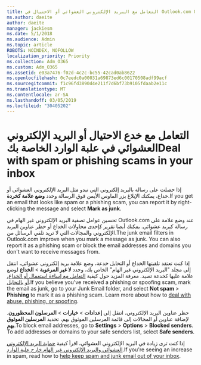 ```yaml
---
title: التعامل مع البريد الإلكتروني العشوائي أو الاحتيال في Outlook.com 8000029
ms.author: daeite
author: daeite
manager: jackiesm
ms.date: 5/1/2018
ms.audience: Admin
ms.topic: article
ROBOTS: NOINDEX, NOFOLLOW
localization_priority: Priority
ms.collection: Adm_O365
ms.custom: Adm_O365
ms.assetid: e03a7476-f02d-4c2c-bc55-42cad0ab8622
ms.openlocfilehash: 0c7eedc0a00031a69873ed6c00170508adf99acf
ms.sourcegitcommit: f1c96fd3890d4e211f7d6bf73b9105fdaab2e11c
ms.translationtype: MT
ms.contentlocale: ar-SA
ms.lasthandoff: 03/05/2019
ms.locfileid: "30405202"
---
```

# <a name="deal-with-spam-or-phishing-scams-in-your-inbox"></a><span data-ttu-id="cd585-102">التعامل مع خدع الاحتيال أو البريد الإلكتروني العشوائي في علبة الوارد الخاصة بك</span><span class="sxs-lookup"><span data-stu-id="cd585-102">Deal with spam or phishing scams in your inbox</span></span>

<span data-ttu-id="cd585-103">إذا حصلت على رسالة بالبريد إلكتروني التي تبدو مثل البريد الإلكتروني العشوائي أو خداع، يمكنك الإبلاغ بزر الماوس الأيمن فوق الرسالة وحدد **وضع علامة كخردة**.</span><span class="sxs-lookup"><span data-stu-id="cd585-103">If you get an email that looks like spam or a phishing scam, you can report it by right-clicking the message and select **Mark as junk**.</span></span> 
  
<span data-ttu-id="cd585-p101">تحسين عوامل تصفية البريد الإلكتروني غير الهام في Outlook.com عند وضع علامة على رسالة كبريد عشوائي. يمكنك أيضا تقرير كإحدى محاولات الخداع أو حظر عناوين البريد الإلكتروني والمجالات التي لا تريد تلقي الرسائل من.</span><span class="sxs-lookup"><span data-stu-id="cd585-p101">The junk email filters in Outlook.com improve when you mark a message as junk. You can also report it as a phishing scam or block the email addresses and domains you don't want to receive messages from.</span></span>
  
<span data-ttu-id="cd585-p102">إذا كنت تعتقد تلقيتها الخداع أو التحايل خدعة، وضع علامة بريد إلكتروني عشوائي، انتقل إلى مجلد "البريد الإلكتروني غير الهام" الخاص بك، وحدد **لا غير المرغوبة** \> **الخداع** لوضع علامة عليها كخدعة تصيد. معرفة المزيد حول كيفية [التعامل مع إساءة استعمال أو الخداع، أو بالتحايل](https://go.microsoft.com/fwlink/p/?linkid=873139).</span><span class="sxs-lookup"><span data-stu-id="cd585-p102">If you believe you've received a phishing or spoofing scam, mark the email as junk, go to your Junk Email folder, and select **Not spam** \> **Phishing** to mark it as a phishing scam. Learn more about how to [deal with abuse, phishing, or spoofing](https://go.microsoft.com/fwlink/p/?linkid=873139).</span></span>
  
<span data-ttu-id="cd585-p103">حظر عناوين البريد الإلكتروني، انتقل إلى **إعدادات** \> **خيارات** \> **المرسلون المحظورون**. لإضافة عناوين أو المجالات إلى قائمة المرسلين الموثوق بهم، تحديد **المرسلين الموثوق بهم**.</span><span class="sxs-lookup"><span data-stu-id="cd585-p103">To block email addresses, go to **Settings** \> **Options** \> **Blocked senders**. To add addresses or domains to your safe senders list, select **Safe senders**.</span></span> 
  
<span data-ttu-id="cd585-110">إذا كنت ترى زيادة في البريد الإلكتروني العشوائي، اقرأ كيفية [حماية البريد الإلكتروني العشوائي والبريد الإلكتروني غير الهام خارج علبة الوارد](https://go.microsoft.com/fwlink/p/?linkid=873140).</span><span class="sxs-lookup"><span data-stu-id="cd585-110">If you're seeing an increase in spam, read how to [help keep spam and junk email out of your inbox](https://go.microsoft.com/fwlink/p/?linkid=873140).</span></span>
  

